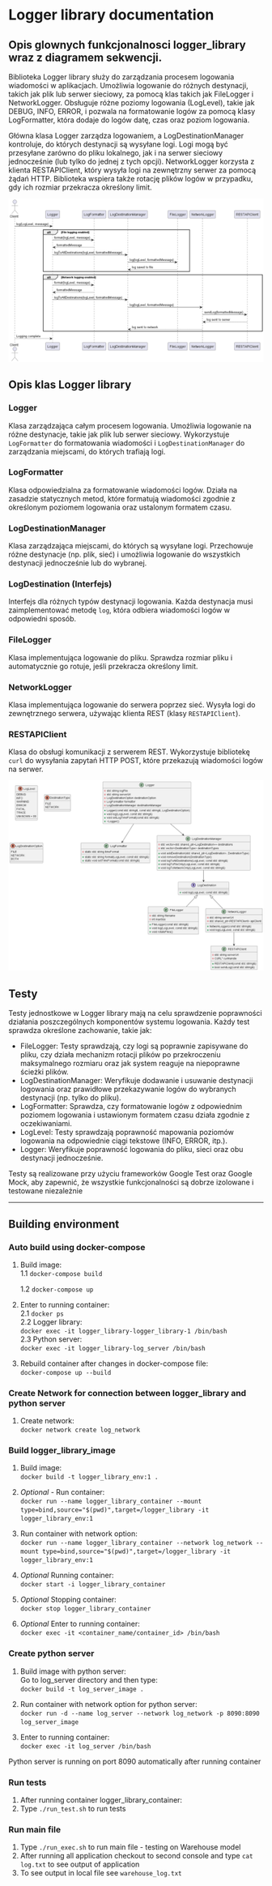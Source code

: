 # Logger library documentation

## Opis glownych funkcjonalnosci logger_library wraz z diagramem sekwencji.
Biblioteka Logger library służy do zarządzania procesem logowania wiadomości w aplikacjach. Umożliwia logowanie do różnych destynacji,
takich jak plik lub serwer sieciowy, za pomocą klas takich jak FileLogger i NetworkLogger. Obsługuje różne poziomy logowania (LogLevel),
takie jak DEBUG, INFO, ERROR, i pozwala na formatowanie logów za pomocą klasy LogFormatter, która dodaje do logów datę, czas oraz poziom logowania.

Główna klasa Logger zarządza logowaniem, a LogDestinationManager kontroluje, do których destynacji są wysyłane logi.
Logi mogą być przesyłane zarówno do pliku lokalnego, jak i na serwer sieciowy jednocześnie (lub tylko do jednej z tych opcji).
NetworkLogger korzysta z klienta RESTAPIClient, który wysyła logi na zewnętrzny serwer za pomocą żądań HTTP.
Biblioteka wspiera także rotację plików logów w przypadku, gdy ich rozmiar przekracza określony limit.

![Diagram](png/system_sequence_diagram.png)


## Opis klas Logger library

### Logger
Klasa zarządzająca całym procesem logowania. Umożliwia logowanie na różne destynacje, takie jak plik lub serwer sieciowy. Wykorzystuje `LogFormatter` do formatowania wiadomości i `LogDestinationManager` do zarządzania miejscami, do których trafiają logi.

### LogFormatter
Klasa odpowiedzialna za formatowanie wiadomości logów. Działa na zasadzie statycznych metod, które formatują wiadomości zgodnie z określonym poziomem logowania oraz ustalonym formatem czasu.

### LogDestinationManager
Klasa zarządzająca miejscami, do których są wysyłane logi. Przechowuje różne destynacje (np. plik, sieć) i umożliwia logowanie do wszystkich destynacji jednocześnie lub do wybranej.

### LogDestination (Interfejs)
Interfejs dla różnych typów destynacji logowania. Każda destynacja musi zaimplementować metodę `log`, która odbiera wiadomości logów w odpowiedni sposób.

### FileLogger
Klasa implementująca logowanie do pliku. Sprawdza rozmiar pliku i automatycznie go rotuje, jeśli przekracza określony limit.

### NetworkLogger
Klasa implementująca logowanie do serwera poprzez sieć. Wysyła logi do zewnętrznego serwera, używając klienta REST (klasy `RESTAPIClient`).

### RESTAPIClient
Klasa do obsługi komunikacji z serwerem REST. Wykorzystuje bibliotekę `curl` do wysyłania zapytań HTTP POST, które przekazują wiadomości logów na serwer.

![Diagram](png/system_class_diagram.png)

## Testy

Testy jednostkowe w Logger library mają na celu sprawdzenie poprawności działania poszczególnych komponentów systemu logowania. Każdy test sprawdza określone zachowanie, takie jak:

- FileLogger: Testy sprawdzają, czy logi są poprawnie zapisywane do pliku, czy działa mechanizm rotacji plików po przekroczeniu maksymalnego rozmiaru oraz jak system reaguje na niepoprawne ścieżki plików.
- LogDestinationManager: Weryfikuje dodawanie i usuwanie destynacji logowania oraz prawidłowe przekazywanie logów do wybranych destynacji (np. tylko do pliku).
- LogFormatter: Sprawdza, czy formatowanie logów z odpowiednim poziomem logowania i ustawionym formatem czasu działa zgodnie z oczekiwaniami.
- LogLevel: Testy sprawdzają poprawność mapowania poziomów logowania na odpowiednie ciągi tekstowe (INFO, ERROR, itp.).
- Logger: Weryfikuje poprawność logowania do pliku, sieci oraz obu destynacji jednocześnie.

Testy są realizowane przy użyciu frameworków Google Test oraz Google Mock, aby zapewnić, że wszystkie funkcjonalności są dobrze izolowane i testowane niezależnie


---

## Building environment

### Auto build using docker-compose

1. Build image: </br>
   1.1 `docker-compose build`

   1.2 `docker-compose up`

2. Enter to running container: </br>
   2.1 `docker ps`  </br>
   2.2 Logger library: </br>
   `docker exec -it logger_library-logger_library-1 /bin/bash` </br>
   2.3 Python server: </br>
   `docker exec -it logger_library-log_server /bin/bash` </br>


1. Rebuild container after changes in docker-compose file: </br>
   `docker-compose up --build`


### Create Network for connection between logger_library and python server

1. Create network: </br>
   `docker network create log_network`

### Build logger_library_image
1. Build image: </br>
   `docker build -t logger_library_env:1 .`


2. *Optional* - Run container: </br>
   `docker run --name logger_library_container --mount type=bind,source="$(pwd)",target=/logger_library -it logger_library_env:1`


3. Run container with network option: </br>
   `docker run --name logger_library_container --network log_network --mount type=bind,source="$(pwd)",target=/logger_library -it logger_library_env:1`


4. *Optional* Running container: </br>
   `docker start -i logger_library_container`


5. *Optional* Stopping container: </br>
   `docker stop logger_library_container`


6. *Optional* Enter to running container: </br>
   `docker exec -it <container_name/container_id> /bin/bash `


### Create python server
1. Build image with python server: </br>
   Go to log_server directory and then type: </br>
   `docker build -t log_server_image .`


2. Run container with network option for python server: </br>
   `docker run -d --name log_server --network log_network -p 8090:8090 log_server_image`


3. Enter to running container: </br>
   `docker exec -it log_server /bin/bash `

Python server is running on port 8090 automatically after running container

### Run tests
1. After running container logger_library_container: </br>
2. Type `./run_test.sh` to run tests

### Run main file
1. Type `./run_exec.sh` to run main file - testing on Warehouse model
2. After running all application checkout to second console and type `cat log.txt` to see output of application
3. To see output in local file see `warehouse_log.txt`